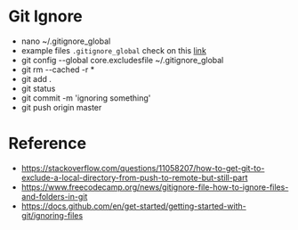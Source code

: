 # Git Ignore
- nano ~/.gitignore_global
- example files `.gitignore_global` check on this [link](https://raw.githubusercontent.com/xhilmi/gitignore/master/gitignore-bak) 
- git config --global core.excludesfile ~/.gitignore_global
- git rm --cached -r *
- git add .
- git status
- git commit -m 'ignoring something'
- git push origin master

# Reference
- https://stackoverflow.com/questions/11058207/how-to-get-git-to-exclude-a-local-directory-from-push-to-remote-but-still-part
- https://www.freecodecamp.org/news/gitignore-file-how-to-ignore-files-and-folders-in-git
- https://docs.github.com/en/get-started/getting-started-with-git/ignoring-files

